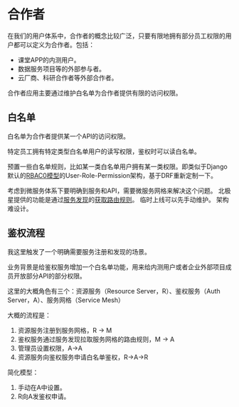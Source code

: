 # 合作者

在我们的用户体系中，合作者的概念比较广泛，只要有限地拥有部分员工权限的用户都可以定义为合作者。包括：

- 课堂APP的内测用户。
- 数据服务项目等的外部参与者。
- 云厂商、科研合作者等外部合作者。

合作者应用主要通过维护白名单为合作者提供有限的访问权限。

## 白名单

白名单为合作者提供某一个API的访问权限。

特定员工拥有特定类型白名单用户的读写权限，鉴权时可以读白名单。

预置一些白名单规则，比如某一类白名单用户拥有某一类权限。即类似于Django默认的[RBAC0模型](http://www.woshipm.com/pd/1150093.html)的User-Role-Permission架构，基于DRF重新定制一下。

考虑到微服务体系下要明确到服务和API，需要微服务网格来解决这个问题。
北极星提供的功能是通过[服务发现](https://polarismesh.cn/zh/doc/使用指南/基本原理.html)的[获取路由规则](https://polarismesh.cn/zh/doc/接口文档/服务发现.html#服务发现)。
临时上线可以先手动维护。
架构难设计。

## 鉴权流程

我这里触发了一个明确需要服务注册和发现的场景。

业务背景是给鉴权服务增加一个白名单功能，用来给内测用户或者企业外部项目成员开放部分API的部分权限。

这里的大概角色有三个：资源服务（Resource Server，R）、鉴权服务（Auth Server，A）、服务网格（Service Mesh）

大概的流程是：

1. 资源服务注册到服务网格，R -> M
2. 鉴权服务通过服务发现拉取服务网格的路由规则，M -> A
3. 管理员设置权限，A->A
4. 资源服务向鉴权服务申请白名单鉴权，R->A->R

简化模型：

1. 手动在A中设置。
2. R向A发鉴权申请。

